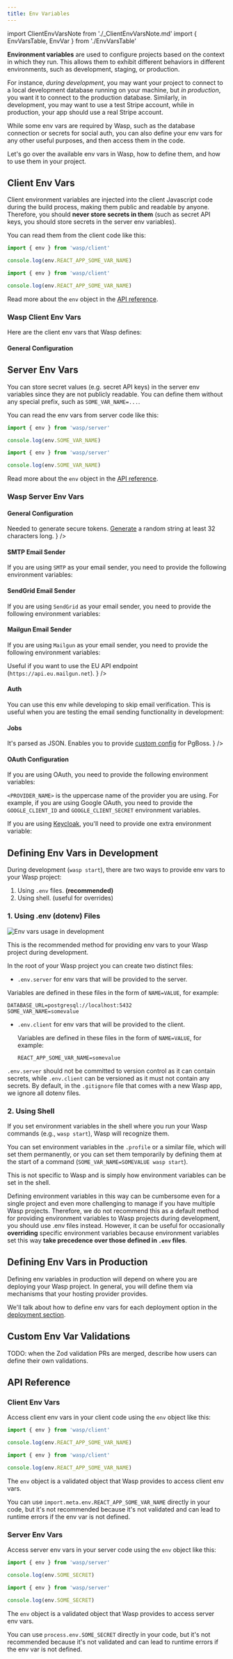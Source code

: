 ```yaml
---
title: Env Variables
---
```


import ClientEnvVarsNote from './\_ClientEnvVarsNote.md'
import { EnvVarsTable, EnvVar } from './EnvVarsTable'

**Environment variables** are used to configure projects based on the context in which they run. This allows them to exhibit different behaviors in different environments, such as development, staging, or production.

For instance, _during development_, you may want your project to connect to a local development database running on your machine, but _in production_, you want it to connect to the production database. Similarly, in development, you may want to use a test Stripe account, while in production, your app should use a real Stripe account.

While some env vars are required by Wasp, such as the database connection or secrets for social auth, you can also define your env vars for any other useful purposes, and then access them in the code.

Let's go over the available env vars in Wasp, how to define them, and how to use them in your project.

## Client Env Vars

Client environment variables are injected into the client Javascript code during the build process, making them public and readable by anyone. Therefore, you should **never store secrets in them** (such as secret API keys, you should store secrets in the server env variables).

<ClientEnvVarsNote />

You can read them from the client code like this:

<Tabs groupId="js-ts">
<TabItem value="js" label="JavaScript">

```js title="src/App.js"
import { env } from 'wasp/client'

console.log(env.REACT_APP_SOME_VAR_NAME)
```
</TabItem>
<TabItem value="ts" label="TypeScript">

```ts title="src/App.ts"
import { env } from 'wasp/client'

console.log(env.REACT_APP_SOME_VAR_NAME)
```
</TabItem>
</Tabs>

Read more about the `env` object in the [API reference](#client-env-vars-1).

### Wasp Client Env Vars

Here are the client env vars that Wasp defines:

#### General Configuration

<EnvVarsTable>
  <EnvVar name="REACT_APP_API_URL" type="URL" isRequired={false} defaultValue="http://localhost:3001" note="The client uses this as the server URL." />
</EnvVarsTable>

## Server Env Vars

You can store secret values (e.g. secret API keys) in the server env variables since they are not publicly readable. You can define them without any special prefix, such as `SOME_VAR_NAME=...`.

You can read the env vars from server code like this:
<Tabs groupId="js-ts">
<TabItem value="js" label="JavaScript">

```js
import { env } from 'wasp/server'

console.log(env.SOME_VAR_NAME)
```
</TabItem>
<TabItem value="ts" label="TypeScript">

```ts
import { env } from 'wasp/server'

console.log(env.SOME_VAR_NAME)
```
</TabItem>
</Tabs>

Read more about the `env` object in the [API reference](#server-env-vars-1).

### Wasp Server Env Vars

#### General Configuration

<EnvVarsTable>
    <EnvVar name="DATABASE_URL" type="String" isRequired={true} note="The URL of the PostgreSQL database you want your app to use." />
    <EnvVar name="WASP_WEB_CLIENT_URL" type="URL" isRequired={true} note="Used as your client URL. The server needs to know about it to properly configure Same-Origin Policy (CORS) headers." />
    <EnvVar name="WASP_SERVER_URL" type="URL" isRequired={true} note="Used as your server URL. The server needs it to properly redirect users when logging in with OAuth providers like Google or GitHub." />
    <EnvVar name="JWT_SECRET" type="String" isRequired={true} note={
      <span>Needed to generate secure tokens. <a href="https://jwtsecret.com/generate" target="_blank" rel="noreferrer">Generate</a> a random string at least 32 characters long.
      </span>
    } />
    <EnvVar name="PORT" type="Integer" isRequired={false} defaultValue="3001" note="This is where the server listens for requests." />
</EnvVarsTable>

#### SMTP Email Sender

If you are using `SMTP` as your email sender, you need to provide the following environment variables:

<EnvVarsTable>
    <EnvVar name="SMTP_HOST" type="String" isRequired={true} note="The SMTP server host." />
    <EnvVar name="SMTP_PORT" type="Integer" isRequired={true} note="The SMTP server port." />
    <EnvVar name="SMTP_USERNAME" type="String" isRequired={true} note="The SMTP server username." />
    <EnvVar name="SMTP_PASSWORD" type="String" isRequired={true} note="The SMTP server password." />
</EnvVarsTable>

#### SendGrid Email Sender

If you are using `SendGrid` as your email sender, you need to provide the following environment variables:


<EnvVarsTable>
    <EnvVar name="SENDGRID_API_KEY" type="String" isRequired={true} note="The SendGrid API key." />
</EnvVarsTable>


#### Mailgun Email Sender

If you are using `Mailgun` as your email sender, you need to provide the following environment variables:

<EnvVarsTable>
    <EnvVar name="MAILGUN_API_KEY" type="String" isRequired={true} note="The Mailgun API key." />
    <EnvVar name="MAILGUN_DOMAIN" type="String" isRequired={true} note="The Mailgun domain." />
    <EnvVar name="MAILGUN_API_URL" type="URL" isRequired={false} note={
      <span>Useful if you want to use the EU API endpoint (<code>https://api.eu.mailgun.net</code>).</span>
    } />
</EnvVarsTable>

#### Auth

You can use this env while developing to skip email verification. This is useful when you are testing the email sending functionality in development:

<!-- TODO: this not really Boolean, it's really a string that accepts "true" as only true value -->
<EnvVarsTable>
    <EnvVar name="SKIP_EMAIL_VERIFICATION_IN_DEV" type="Boolean" isRequired={false} defaultValue="false" note="If set to true, automatically sets user emails as verified in development." />
</EnvVarsTable>


#### Jobs

<EnvVarsTable>
    <EnvVar name="PG_BOSS_NEW_OPTIONS" type="String" isRequired={false} note={
        <span>It's parsed as JSON. Enables you to provide <a href="../advanced/jobs#declaring-jobs">custom config</a> for PgBoss.</span>
    } />
</EnvVarsTable>

#### OAuth Configuration

If you are using OAuth, you need to provide the following environment variables:

<EnvVarsTable>
    <EnvVar name="<PROVIDER_NAME>_CLIENT_ID" type="String" isRequired={true} note="The client ID provided by the OAuth provider." />
    <EnvVar name="<PROVIDER_NAME>_CLIENT_SECRET" type="String" isRequired={true} note="The client secret provided by the OAuth provider." />
</EnvVarsTable>

 `<PROVIDER_NAME>` is the uppercase name of the provider you are using. For example, if you are using Google OAuth, you need to provide the `GOOGLE_CLIENT_ID` and `GOOGLE_CLIENT_SECRET` environment variables.

If you are using [Keycloak](../auth/social-auth/keycloak.md), you'll need to provide one extra environment variable:


<EnvVarsTable>
    <EnvVar name="KEYCLOAK_REALM_URL" type="URL" isRequired={true} note="The URL of the Keycloak realm." />
</EnvVarsTable>

## Defining Env Vars in Development

During development (`wasp start`), there are two ways to provide env vars to your Wasp project:
1. Using `.env` files. **(recommended)**
2. Using shell. (useful for overrides)

### 1. Using .env (dotenv) Files

![Env vars usage in development](/img/env/prod_dev_fade.svg)

This is the recommended method for providing env vars to your Wasp project during development.

In the root of your Wasp project you can create two distinct files:
 - `.env.server` for env vars that will be provided to the server.

  Variables are defined in these files in the form of `NAME=VALUE`, for example:
  ```shell title=".env.server"
  DATABASE_URL=postgresql://localhost:5432
  SOME_VAR_NAME=somevalue
  ```

 - `.env.client` for env vars that will be provided to the client.

    Variables are defined in these files in the form of `NAME=VALUE`, for example:
    ```shell title=".env.client"
    REACT_APP_SOME_VAR_NAME=somevalue
    ```

    <ClientEnvVarsNote />

`.env.server` should not be committed to version control as it can contain secrets, while `.env.client` can be versioned as it must not contain any secrets.
By default, in the `.gitignore` file that comes with a new Wasp app, we ignore all dotenv files.

### 2. Using Shell
If you set environment variables in the shell where you run your Wasp commands (e.g., `wasp start`), Wasp will recognize them.

You can set environment variables in the `.profile` or a similar file, which will set them permanently, or you can set them temporarily by defining them at the start of a command (`SOME_VAR_NAME=SOMEVALUE wasp start`).

This is not specific to Wasp and is simply how environment variables can be set in the shell.

Defining environment variables in this way can be cumbersome even for a single project and even more challenging to manage if you have multiple Wasp projects. Therefore, we do not recommend this as a default method for providing environment variables to Wasp projects during development, you should use .env files instead. However, it can be useful for occasionally **overriding** specific environment variables because environment variables set this way **take precedence over those defined in `.env` files**.

## Defining Env Vars in Production

Defining env variables in production will depend on where you are deploying your Wasp project. In general, you will define them via mechanisms that your hosting provider provides.

We'll talk about how to define env vars for each deployment option in the [deployment section](../deployment/env-vars.md).

## Custom Env Var Validations

TODO: when the Zod validation PRs are merged, describe how users can define their own validations.

## API Reference

### Client Env Vars

Access client env vars in your client code using the `env` object like this:

<Tabs groupId="js-ts">
<TabItem value="js" label="JavaScript">

```js title="src/App.js"
import { env } from 'wasp/client'

console.log(env.REACT_APP_SOME_VAR_NAME)
```
</TabItem>
<TabItem value="ts" label="TypeScript">

```ts title="src/App.ts"
import { env } from 'wasp/client'

console.log(env.REACT_APP_SOME_VAR_NAME)
```
</TabItem>
</Tabs>

The `env` object is a validated object that Wasp provides to access client env vars. 

You can use `import.meta.env.REACT_APP_SOME_VAR_NAME` directly in your code, but it's not recommended because it's not validated and can lead to runtime errors if the env var is not defined.

<!-- TODO: when the Zod validation PRs are merged, describe how users can define their own validations -->

### Server Env Vars

Access server env vars in your server code using the `env` object like this:

<Tabs groupId="js-ts">
<TabItem value="js" label="JavaScript">

```js title="src/App.js"
import { env } from 'wasp/server'

console.log(env.SOME_SECRET)
```
</TabItem>
<TabItem value="ts" label="TypeScript">

```ts title="src/App.ts"
import { env } from 'wasp/server'

console.log(env.SOME_SECRET)
```
</TabItem>
</Tabs>

The `env` object is a validated object that Wasp provides to access server env vars. 

You can use `process.env.SOME_SECRET` directly in your code, but it's not recommended because it's not validated and can lead to runtime errors if the env var is not defined.

<!-- TODO: when the Zod validation PRs are merged, describe how users can define their own validations -->